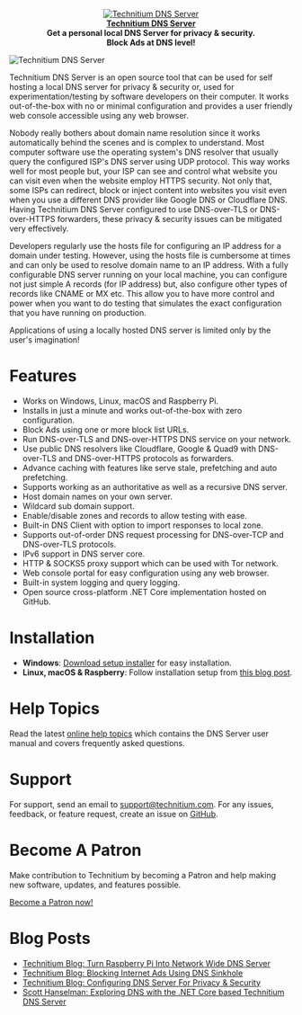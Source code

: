 <p align="center">
	<a href="https://technitium.com/dns/">
		<img src="https://technitium.com/img/logo.png" alt="Technitium DNS Server" /><br />
		<b>Technitium DNS Server</b>
	</a><br />
	<b>Get a personal local DNS Server for privacy & security.</b><br />
	<b>Block Ads at DNS level!</b>
</p>
<p>
<img src="https://technitium.com/dns/ScreenShot1.png" alt="Technitium DNS Server" />
</p>
Technitium DNS Server is an open source tool that can be used for self hosting a local DNS server for privacy & security or, used for experimentation/testing by software developers on their computer. It works out-of-the-box with no or minimal configuration and provides a user friendly web console accessible using any web browser.

Nobody really bothers about domain name resolution since it works automatically behind the scenes and is complex to understand. Most computer software use the operating system's DNS resolver that usually query the configured ISP's DNS server using UDP protocol. This way works well for most people but, your ISP can see and control what website you can visit even when the website employ HTTPS security. Not only that, some ISPs can redirect, block or inject content into websites you visit even when you use a different DNS provider like Google DNS or Cloudflare DNS. Having Technitium DNS Server configured to use DNS-over-TLS or DNS-over-HTTPS forwarders, these privacy & security issues can be mitigated very effectively.

Developers regularly use the hosts file for configuring an IP address for a domain under testing. However, using the hosts file is cumbersome at times and can only be used to resolve domain name to an IP address. With a fully configurable DNS server running on your local machine, you can configure not just simple A records (for IP address) but, also configure other types of records like CNAME or MX etc. This allow you to have more control and power when you want to do testing that simulates the exact configuration that you have running on production.

Applications of using a locally hosted DNS server is limited only by the user's imagination!

# Features
- Works on Windows, Linux, macOS and Raspberry Pi.
- Installs in just a minute and works out-of-the-box with zero configuration.
- Block Ads using one or more block list URLs.
- Run DNS-over-TLS and DNS-over-HTTPS DNS service on your network.
- Use public DNS resolvers like Cloudflare, Google & Quad9 with DNS-over-TLS and DNS-over-HTTPS protocols as forwarders.
- Advance caching with features like serve stale, prefetching and auto prefetching.
- Supports working as an authoritative as well as a recursive DNS server.
- Host domain names on your own server.
- Wildcard sub domain support.
- Enable/disable zones and records to allow testing with ease.
- Built-in DNS Client with option to import responses to local zone.
- Supports out-of-order DNS request processing for DNS-over-TCP and DNS-over-TLS protocols.
- IPv6 support in DNS server core.
- HTTP & SOCKS5 proxy support which can be used with Tor network.
- Web console portal for easy configuration using any web browser.
- Built-in system logging and query logging.
- Open source cross-platform .NET Core implementation hosted on GitHub.

# Installation
- **Windows**: [Download setup installer](https://technitium.com/dns/) for easy installation.
- **Linux, macOS & Raspberry**: Follow installation setup from [this blog post](https://blog.technitium.com/2017/11/running-dns-server-on-ubuntu-linux.html).

# Help Topics
Read the latest [online help topics](https://go.technitium.com/?id=25) which contains the DNS Server user manual and covers frequently asked questions.

# Support
For support, send an email to support@technitium.com. For any issues, feedback, or feature request, create an issue on [GitHub](https://github.com/TechnitiumSoftware/DnsServer/issues).

# Become A Patron
Make contribution to Technitium by becoming a Patron and help making new software, updates, and features possible.

[Become a Patron now!](https://www.patreon.com/technitium)

# Blog Posts
- [Technitium Blog: Turn Raspberry Pi Into Network Wide DNS Server](https://blog.technitium.com/2019/01/turn-raspberry-pi-into-network-wide-dns.html)
- [Technitium Blog: Blocking Internet Ads Using DNS Sinkhole](https://blog.technitium.com/2018/10/blocking-internet-ads-using-dns-sinkhole.html)
- [Technitium Blog: Configuring DNS Server For Privacy & Security](https://blog.technitium.com/2018/06/configuring-dns-server-for-privacy.html)
- [Scott Hanselman: Exploring DNS with the .NET Core based Technitium DNS Server](https://www.hanselman.com/blog/ExploringDNSWithTheNETCoreBasedTechnitiumDNSServer.aspx)

